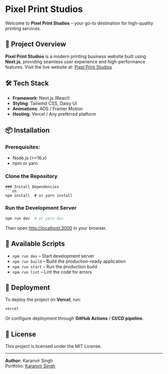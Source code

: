
# Pixel Print Studios

Welcome to **Pixel Print Studios** – your go-to destination for high-quality printing services.


## 🚀 Project Overview
**Pixel Print Studios** is a modern printing business website built using **Next.js**, providing seamless user experience and high-performance features. Visit the live website at: [Pixel Print Studios](https://pixelprintstudios.in/)

## 🛠️ Tech Stack
- **Framework**: Next.js (React)
- **Styling**: Tailwind CSS, Daisy UI
- **Animations**: AOS / Framer Motion
- **Hosting**: Vercel / Any preferred platform


## 📦 Installation
### Prerequisites:
- Node.js (>=16.x)
- npm or yarn

### Clone the Repository
```
### Install Dependencies
```sh
npm install  # or yarn install
```

### Run the Development Server
```sh
npm run dev  # or yarn dev
```
Then open [http://localhost:3000](http://localhost:3000) in your browser.

## 🔧 Available Scripts
- `npm run dev` – Start development server
- `npm run build` – Build the production-ready application
- `npm run start` – Run the production build
- `npm run lint` – Lint the code for errors

## 🚀 Deployment
To deploy the project on **Vercel**, run:
```sh
vercel
```
Or configure deployment through **GitHub Actions** / **CI/CD pipeline**.

## 📜 License
This project is licensed under the MIT License.

---

**Author:** Karanvir Singh  
Portfolio: [Karanvir Singh](https://karanvirsingh011998.github.io/portfolio/)

